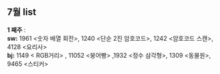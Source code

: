 ## 7월 list

**1 째주** :  
**sw:** 1961 <숫자 배열 회전>, 	1240 <단순 2진 암호코드>, 1242 <암호코드 스캔>, 4128 <요리사>   
**bj:** 1149 < RGB거리> , 11052 <붕어빵> ,1932 <정수 삼각형>, 1309 <동물원>, 9465 <스티커>